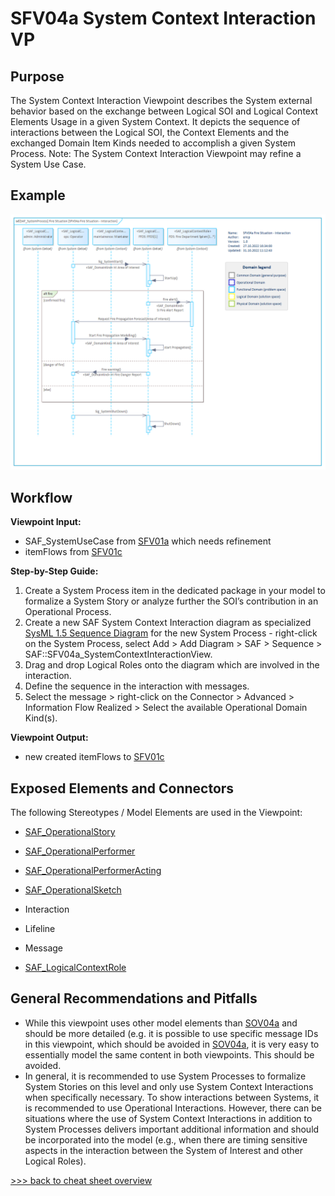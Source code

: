 # SFV04a System Context Interaction VP

## Purpose
The System Context Interaction Viewpoint describes the System external behavior based on the exchange between Logical SOI and Logical Context Elements Usage in a given System Context. It depicts the sequence of interactions between the Logical SOI, the Context Elements and the exchanged Domain Item Kinds needed to accomplish a given System Process. Note: The System Context Interaction Viewpoint may refine a System Use Case.

## Example
![SFV04a](../pics/SFV04a-example.png)

## Workflow
**Viewpoint Input:**
* SAF_SystemUseCase from [SFV01a](System-Use-Case-Viewpoint.md) which needs refinement
* itemFlows from [SFV01c](System-Context-Exchange-Viewpoint.md)

**Step-by-Step Guide:**
1.	Create a System Process item in the dedicated package in your model to formalize a System Story or analyze further the SOI’s contribution in an Operational Process.
2.	Create a new SAF System Context Interaction diagram as specialized [SysML 1.5 Sequence Diagram](https://sparxsystems.com/enterprise_architect_user_guide/16.1/modeling_languages/sysml-seq-diagram.html) for the new System Process - right-click on the System Process, select Add > Add Diagram > SAF > Sequence > SAF::SFV04a_SystemContextInteractionView.
3.	Drag and drop Logical Roles onto the diagram which are involved in the interaction.
4.	Define the sequence in the interaction with messages.
5.	Select the message > right-click on the Connector > Advanced > Information Flow Realized > Select the available Operational Domain Kind(s).

**Viewpoint Output:**
* new created itemFlows to [SFV01c](System-Context-Exchange-Viewpoint.md)

## Exposed Elements and Connectors
The following Stereotypes / Model Elements are used in the Viewpoint:
* [SAF_OperationalStory](https://github.com/GfSE/SAF-Specification/blob/TdSE2023/stereotypes.md#SAF_OperationalStory)
* [SAF_OperationalPerformer](https://github.com/GfSE/SAF-Specification/blob/TdSE2023/stereotypes.md#SAF_OperationalPerformer)
* [SAF_OperationalPerformerActing](https://github.com/GfSE/SAF-Specification/blob/TdSE2023/stereotypes.md#SAF_OperationalPerformerActing)
* [SAF_OperationalSketch](https://github.com/GfSE/SAF-Specification/blob/TdSE2023/stereotypes.md#SAF_OperationalSketch)

* Interaction
* Lifeline
* Message
* [SAF_LogicalContextRole](https://github.com/GfSE/SAF-Specification/blob/TdSE2023/stereotypes.md#SAF_LogicalContextRole)

## General Recommendations and Pitfalls
* While this viewpoint uses other model elements than [SOV04a](Operational-Interaction-Viewpoint.md) and should be more detailed (e.g. it is possible to use specific message IDs in this viewpoint, which should be avoided in [SOV04a](Operational-Interaction-Viewpoint.md), it is very easy to essentially model the same content in both viewpoints. This should be avoided.
* In general, it is recommended to use System Processes to formalize System Stories on this level and only use System Context Interactions when specifically necessary. To show interactions between Systems, it is recommended to use Operational Interactions. However, there can be situations where the use of System Context Interactions in addition to System Processes delivers important additional information and should be incorporated into the model (e.g., when there are timing sensitive aspects in the interaction between the System of Interest and other Logical Roles).

[>>> back to cheat sheet overview](../CheatSheet.md)

